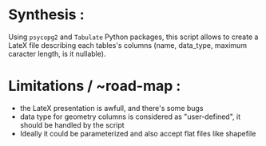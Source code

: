# Synthesis :
Using `psycopg2` and `Tabulate` Python packages, this script allows to create a LateX file describing each tables's columns (name, data_type, maximum caracter length, is it nullable).
# Limitations / ~road-map :
- the LateX presentation is awfull, and there's some bugs
- data type for geometry columns is considered as "user-defined", it should be handled by the script
- Ideally it could be parameterized and also accept flat files like shapefile
